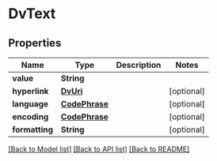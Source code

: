 # DvText

## Properties
Name | Type | Description | Notes
------------ | ------------- | ------------- | -------------
**value** | **String** |  | 
**hyperlink** | [**DvUri**](DvUri.md) |  | [optional] 
**language** | [**CodePhrase**](CodePhrase.md) |  | [optional] 
**encoding** | [**CodePhrase**](CodePhrase.md) |  | [optional] 
**formatting** | **String** |  | [optional] 

[[Back to Model list]](../README.md#documentation-for-models) [[Back to API list]](../README.md#documentation-for-api-endpoints) [[Back to README]](../README.md)


